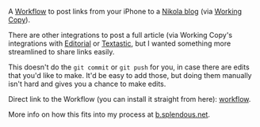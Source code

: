 A [Workflow](https://workflow.is/) to post links from your iPhone to a [Nikola blog](https://getnikola.com/blog/) (via [Working Copy](https://workingcopyapp.com/)).

There are other integrations to post a full article (via Working Copy's integrations with [Editorial](http://omz-software.com/editorial/) or [Textastic](https://www.textasticapp.com/), but I wanted something more streamlined to share links easily. 

This doesn't do the `git commit` or `git push` for you, in case there are edits that you'd like to make. It'd be easy to add those, but doing them manually isn't hard and gives you a chance to make edits.  

Direct link to the Workflow (you can install it straight from here): [workflow](https://workflow.is/workflows/6y.mxJM2j3CqBuLTcVqsuuFX). 

More info on how this fits into my process at [b.splendous.net](http://b.splendous.net/posts/wc-editorial-integration/). 